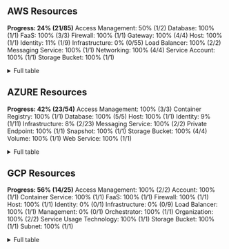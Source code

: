 ## AWS Resources

**Progress: 24% (21/85)**
Access Management: 50% (1/2)
Database: 100% (1/1)
FaaS: 100% (3/3)
Firewall: 100% (1/1)
Gateway: 100% (4/4)
Host: 100% (1/1)
Identity: 11% (1/9)
Infrastructure: 0% (0/55)
Load Balancer: 100% (2/2)
Messaging Service: 100% (1/1)
Networking: 100% (4/4)
Service Account: 100% (1/1)
Storage Bucket: 100% (1/1)

<details> <summary>Full table</summary>

| Category | Old Type | Type | Implemented? |
|---|---|---|---|
| Access Management | IAM Policy | AWS IAM Policy | Yes ✅ |
| Access Management | S3 Access Control List | AWS S3 Access Control List | No ❌ |
| Database | RDS Instance | AWS RDS Instance | Yes ✅ |
| FaaS | Lambda Event Source Mapping | AWS Lambda Event Source Mapping | Yes ✅ |
| FaaS | Lambda Function | AWS Lambda Function | Yes ✅ |
| FaaS | Lambda Layer | AWS Lambda Layer | Yes ✅ |
| Firewall | EC2 Security Group | AWS EC2 Security Group | Yes ✅ |
| Gateway | Internet Gateway | AWS Internet Gateway | Yes ✅ |
| Gateway | NAT Gateway | AWS NAT Gateway | Yes ✅ |
| Gateway | Transit Gateway | AWS Transit Gateway | Yes ✅ |
| Gateway | Transit Gateway Attachment | AWS Transit Gateway Attachment | Yes ✅ |
| Host | EC2 Instance | AWS EC2 Instance | Yes ✅ |
| Identity | Access Key |  | No ❌ |
| Identity | API Gateway Client Certificate |  | No ❌ |
| Identity | IAM User | AWS IAM User | Yes ✅ |
| Identity | EC2 Key Pair |  | No ❌ |
| Identity | IAM Group |  | No ❌ |
| Identity | IAM Policy Statement |  | No ❌ |
| Identity | IAM Principal |  | No ❌ |
| Identity | KMS Key Grant |  | No ❌ |
| Identity | S3 Bucket Policy Statement |  | No ❌ |
| Infrastructure | API Gateway Resource |  | No ❌ |
| Infrastructure | API Gateway REST API |  | No ❌ |
| Infrastructure | API Gateway Stage |  | No ❌ |
| Infrastructure | Auto Scaling Group |  | No ❌ |
| Infrastructure | Cloud Service Provider Account |  | No ❌ |
| Infrastructure | Config Configuration Recorder |  | No ❌ |
| Infrastructure | Config Delivery Channel |  | No ❌ |
| Infrastructure | DB Subnet Group |  | No ❌ |
| Infrastructure | DNS Record |  | No ❌ |
| Infrastructure | DynamoDB Table |  | No ❌ |
| Infrastructure | EBS Snapshot |  | No ❌ |
| Infrastructure | EBS Volume |  | No ❌ |
| Infrastructure | EC2 AMI |  | No ❌ |
| Infrastructure | EC2 Private IP |  | No ❌ |
| Infrastructure | EC2 Reserved Instance |  | No ❌ |
| Infrastructure | ECR Image |  | No ❌ |
| Infrastructure | ECR Repository |  | No ❌ |
| Infrastructure | ECR Repository Image |  | No ❌ |
| Infrastructure | ECS Cluster |  | No ❌ |
| Infrastructure | ECS Container |  | No ❌ |
| Infrastructure | ECS Container Definition |  | No ❌ |
| Infrastructure | ECS Container Instance |  | No ❌ |
| Infrastructure | ECS Service |  | No ❌ |
| Infrastructure | ECS Task |  | No ❌ |
| Infrastructure | ECS Task Definition |  | No ❌ |
| Infrastructure | EKS Cluster |  | No ❌ |
| Infrastructure | ELBv2 Listener |  | No ❌ |
| Infrastructure | Elastic IP |  | No ❌ |
| Infrastructure | Elasticsearch Domain |  | No ❌ |
| Infrastructure | ELB Listener |  | No ❌ |
| Infrastructure | EMR Cluster |  | No ❌ |
| Infrastructure | Inbound IP Permission |  | No ❌ |
| Infrastructure | IP Address |  | No ❌ |
| Infrastructure | IP Rule |  | No ❌ |
| Infrastructure | KMS Key |  | No ❌ |
| Infrastructure | KMS Key Alias |  | No ❌ |
| Infrastructure | Lambda Function Alias |  | No ❌ |
| Infrastructure | Launch Configuration |  | No ❌ |
| Infrastructure | Launch Template |  | No ❌ |
| Infrastructure | Launch Template Version |  | No ❌ |
| Infrastructure | Nameserver |  | No ❌ |
| Infrastructure | Network Endpoint |  | No ❌ |
| Infrastructure | RDS Cluster |  | No ❌ |
| Infrastructure | RDS Snapshot |  | No ❌ |
| Infrastructure | Redshift Cluster |  | No ❌ |
| Infrastructure | Route53 DNS Record |  | No ❌ |
| Infrastructure | Route53 DNS Zone |  | No ❌ |
| Infrastructure | Secrets Manager Secret |  | No ❌ |
| Infrastructure | Security Hub |  | No ❌ |
| Infrastructure | SQS Queue |  | No ❌ |
| Infrastructure | Systems Manager Instance |  | No ❌ |
| Infrastructure | Systems Manager Instance Patch |  | No ❌ |
| Infrastructure | VPC CIDR Block |  | No ❌ |
| Infrastructure | VPC IPv4 CIDR Block |  | No ❌ |
| Infrastructure | VPC IPv6 CIDR Block |  | No ❌ |
| Load Balancer | Elastic Load Balancer | AWS Elastic Load Balancer | Yes ✅ |
| Load Balancer | Elastic Load Balancer v2 | AWS Elastic Load Balancer v2 | Yes ✅ |
| Messaging Service | SNS Topic | AWS SNS Topic | Yes ✅ |
| Networking | EC2 Network Interface | AWS EC2 Network Interface | Yes ✅ |
| Networking | EC2 Subnet | AWS EC2 Subnet | Yes ✅ |
| Networking | VPC | AWS VPC | Yes ✅ |
| Networking | VPC Peering Connection | AWS VPC Peering Connection | Yes ✅ |
| Service Account | IAM Role | AWS IAM Role | Yes ✅ |
| Storage Bucket | S3 Bucket | AWS S3 Bucket | Yes ✅ |

</details>

## AZURE Resources

**Progress: 42% (23/54)**
Access Management: 100% (3/3)
Container Registry: 100% (1/1)
Database: 100% (5/5)
Host: 100% (1/1)
Identity: 9% (1/11)
Infrastructure: 8% (2/23)
Messaging Service: 100% (2/2)
Private Endpoint: 100% (1/1)
Snapshot: 100% (1/1)
Storage Bucket: 100% (4/4)
Volume: 100% (1/1)
Web Service: 100% (1/1)

<details> <summary>Full table</summary>

| Category | Old Type | Type | Implemented? |
|---|---|---|---|
| Access Management | Azure Resource Group | Azure Resource Group | Yes ✅ |
| Access Management | Azure Subscription | Azure Subscription | Yes ✅ |
| Access Management | Azure Tenant | Azure Tenant | Yes ✅ |
| Container Registry | Azure Container Registry | Azure Container Registry | Yes ✅ |
| Database | Azure Elastic Pool | Azure Elastic Pool | Yes ✅ |
| Database | Azure SQL Database | Azure SQL Database | Yes ✅ |
| Database | Azure SQL Server | Azure SQL Server | Yes ✅ |
| Database | Azure Storage Table |  | Yes ✅ |
| Database | Azure Storage Table Service |  | Yes ✅ |
| Host | Azure Virtual Machine | Azure Virtual Machine | Yes ✅ |
| Identity | Access Key |  | No ❌ |
| Identity | API Gateway Client Certificate |  | No ❌ |
| Identity | Azure AD Application |  | No ❌ |
| Identity | Azure AD Group |  | No ❌ |
| Identity | Azure AD Service Principal |  | No ❌ |
| Identity | Azure AD User |  | No ❌ |
| Identity | Azure Principal | Azure Principal | Yes ✅ |
| Identity | Azure Role |  | No ❌ |
| Identity | Azure Role Assignment |  | No ❌ |
| Identity | Azure Server AD Administrator |  | No ❌ |
| Identity | EC2 Key Pair |  | No ❌ |
| Infrastructure | Azure Cosmos DB Account | Azure Cosmos DB Account | Yes ✅ |
| Infrastructure | Azure Cosmos DB Account Failover Policy |  | No ❌ |
| Infrastructure | Azure Cosmos DB Cassandra Keyspace |  | No ❌ |
| Infrastructure | Azure Cosmos DB Cassandra Table |  | No ❌ |
| Infrastructure | Azure Cosmos DB CORS Policy |  | No ❌ |
| Infrastructure | Azure Cosmos DB Location |  | No ❌ |
| Infrastructure | Azure Cosmos DB MongoDB Collection |  | No ❌ |
| Infrastructure | Azure Cosmos DB MongoDB Database |  | No ❌ |
| Infrastructure | Azure Cosmos DB Private Endpoint Connection |  | No ❌ |
| Infrastructure | Azure Cosmos DB SQL Container |  | No ❌ |
| Infrastructure | Azure Cosmos DB SQL Database | Azure Cosmos DB SQL Database | Yes ✅ |
| Infrastructure | Azure Cosmos DB Table Resource |  | No ❌ |
| Infrastructure | Azure Cosmos DB Virtual Network Rule |  | No ❌ |
| Infrastructure | Azure Data Disk |  | No ❌ |
| Infrastructure | Azure Database Threat Detection Policy |  | No ❌ |
| Infrastructure | Azure Failover Group |  | No ❌ |
| Infrastructure | Azure Function |  | No ❌ |
| Infrastructure | Azure Recoverable Database |  | No ❌ |
| Infrastructure | Azure Replication Link |  | No ❌ |
| Infrastructure | Azure Restorable Dropped Database |  | No ❌ |
| Infrastructure | Azure Restore Point |  | No ❌ |
| Infrastructure | Azure Server DNS Alias |  | No ❌ |
| Infrastructure | Azure Transparent Data Encryption |  | No ❌ |
| Messaging Service | Azure Storage Queue | Azure Storage Queue | Yes ✅ |
| Messaging Service | Azure Storage Queue Service | Azure Storage Queue Service | Yes ✅ |
| Private Endpoint | Azure Storage Account | Azure Storage Account | Yes ✅ |
| Snapshot | Azure Snapshot | Azure Snapshot | Yes ✅ |
| Storage Bucket | Azure Storage Blob Container |  | Yes ✅ |
| Storage Bucket | Azure Storage Blob Service | Azure Storage Blob Service | Yes ✅ |
| Storage Bucket | Azure Storage File Service |  | Yes ✅ |
| Storage Bucket | Azure Storage File Share |  | Yes ✅ |
| Volume | Azure Disk | Azure Disk | Yes ✅ |
| Web Service | Azure App Service | Azure App Service | Yes ✅ |

</details>

## GCP Resources

**Progress: 56% (14/25)**
Access Management: 100% (2/2)
Account: 100% (1/1)
Container Service: 100% (1/1)
FaaS: 100% (1/1)
Firewall: 100% (1/1)
Host: 100% (1/1)
Identity: 0% (0/1)
Infrastructure: 0% (0/9)
Load Balancer: 100% (1/1)
Management: 0% (0/1)
Orchestrator: 100% (1/1)
Organization: 100% (2/2)
Service Usage Technology: 100% (1/1)
Storage Bucket: 100% (1/1)
Subnet: 100% (1/1)

<details> <summary>Full table</summary>

| Category | Old Type | Type | Implemented? |
|---|---|---|---|
| Access Management | GCP Service Account | GCP Service Account | Yes ✅ |
| Access Management | GCP Service Account Key | GCP Service Account Key | Yes ✅ |
| Account | GCP Project | GCP Project | Yes ✅ |
| Container Service | GCP Cloud Run Service | GCP Cloud Run Service | Yes ✅ |
| FaaS | GCP Cloud Function | GCP Cloud Function | Yes ✅ |
| Firewall | GCP Firewall | GCP Firewall | Yes ✅ |
| Host | GCP Instance | GCP Compute Instance | Yes ✅ |
| Identity | GCP IAM Policy |  | No ❌ |
| Infrastructure | GCP Compute Target Pool |  | No ❌ |
| Infrastructure | GCP DNS Record Set |  | No ❌ |
| Infrastructure | GCP DNS Zone |  | No ❌ |
| Infrastructure | GCP IP Rule |  | No ❌ |
| Infrastructure | GCP Network Interface |  | No ❌ |
| Infrastructure | GCP Network Interface Access Config |  | No ❌ |
| Infrastructure | GCP Network Tag |  | No ❌ |
| Infrastructure | GCP VPC |  | No ❌ |
| Infrastructure | IP Range |  | No ❌ |
| Load Balancer | GCP Forwarding Rule | GCP Load Balancing Forwarding Rule | Yes ✅ |
| Management | GCP Bucket Label |  | No ❌ |
| Orchestrator | GKE Cluster | GCP Kubernetes Engine (GKE) Cluster | Yes ✅ |
| Organization | GCP Folder | GCP Folder | Yes ✅ |
| Organization | GCP Organization | GCP Organization | Yes ✅ |
| Service Usage Technology | GCP IAM Role | GCP IAM Role | Yes ✅ |
| Storage Bucket | GCP Bucket | GCP Bucket | Yes ✅ |
| Subnet | GCP Subnet | GCP Subnet | Yes ✅ |

</details>
